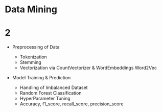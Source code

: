 # Data Mining 

# 2

+ Preprocessing of Data
  + Tokenization
  + Stemming
  + Vectorization via CountVectorizer & WordEmbeddings Word2Vec


+ Model Training & Prediction
  + Handling of Imbalanced Dataset
  + Random Forest Classification
  + HyperParameter Tuning 
  + Accuracy, f1_score, recall_score, precision_score  
